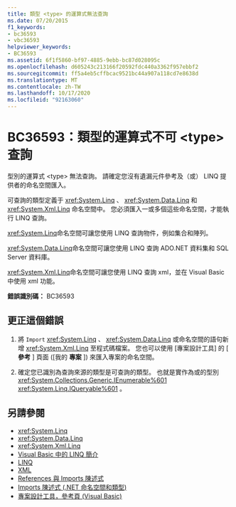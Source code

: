 ```yaml
---
title: 類型 <type> 的運算式無法查詢
ms.date: 07/20/2015
f1_keywords:
- bc36593
- vbc36593
helpviewer_keywords:
- BC36593
ms.assetid: 6f1f5860-bf97-4885-9ebb-bc87d028095c
ms.openlocfilehash: d605243c213166f20592fdc440a3362f957ebbf2
ms.sourcegitcommit: ff5a4eb5cffbcac9521bc44a907a118cd7e8638d
ms.translationtype: MT
ms.contentlocale: zh-TW
ms.lasthandoff: 10/17/2020
ms.locfileid: "92163060"
---
```

# <a name="bc36593-expression-of-type-type-is-not-queryable"></a>BC36593：類型的運算式不可 \<type> 查詢

型別的運算式 \<type> 無法查詢。 請確定您沒有遺漏元件參考及（或） LINQ 提供者的命名空間匯入。

 可查詢的類型定義于 <xref:System.Linq> 、 <xref:System.Data.Linq> 和 <xref:System.Xml.Linq> 命名空間中。 您必須匯入一或多個這些命名空間，才能執行 LINQ 查詢。

 <xref:System.Linq>命名空間可讓您使用 LINQ 查詢物件，例如集合和陣列。

 <xref:System.Data.Linq>命名空間可讓您使用 LINQ 查詢 ADO.NET 資料集和 SQL Server 資料庫。

 <xref:System.Xml.Linq>命名空間可讓您使用 LINQ 查詢 xml，並在 Visual Basic 中使用 xml 功能。

 **錯誤識別碼：** BC36593

## <a name="to-correct-this-error"></a>更正這個錯誤

1. 將 `Import` <xref:System.Linq> 、 <xref:System.Data.Linq> 或命名空間的語句新增 <xref:System.Xml.Linq> 至程式碼檔案。 您也可以使用 [專案設計工具] 的 [ **參考** ] 頁面 ([我的 **專案** ]) 來匯入專案的命名空間。

2. 確定您已識別為查詢來源的類型是可查詢的類型。 也就是實作為或的型別 <xref:System.Collections.Generic.IEnumerable%601> <xref:System.Linq.IQueryable%601> 。

## <a name="see-also"></a>另請參閱

- <xref:System.Linq>
- <xref:System.Data.Linq>
- <xref:System.Xml.Linq>
- [Visual Basic 中的 LINQ 簡介](../../programming-guide/language-features/linq/introduction-to-linq.md)
- [LINQ](../../programming-guide/language-features/linq/index.md)
- [XML](../../programming-guide/language-features/xml/index.md)
- [References 與 Imports 陳述式](../../programming-guide/program-structure/references-and-the-imports-statement.md)
- [Imports 陳述式 (.NET 命名空間和類型)](../statements/imports-statement-net-namespace-and-type.md)
- [專案設計工具，參考頁 (Visual Basic)](/visualstudio/ide/reference/references-page-project-designer-visual-basic)
